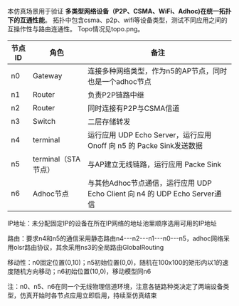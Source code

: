 本仿真场景用于验证 **多类型网络设备（P2P、CSMA、WiFi、Adhoc)在统一拓扑下的互通性能**。
拓扑中包含csma、p2p、wifi等设备类型，测试不同应用之间的互操作性与路由连通性。
Topo情况见topo.png。

| 节点ID | 角色                | 备注                                                         |
| ------ | ------------------- | ------------------------------------------------------------ |
| n0     | Gateway             | 连接多种网络类型，作为n5的AP节点，同时也是一个adhoc节点      |
| n1     | Router              | 负责P2P链路中继                                              |
| n2     | Router              | 同时连接有P2P与CSMA信道                                      |
| n3     | Switch              | 二层存储转发                                                 |
| n4     | terminal            | 运行应用 UDP Echo Server，运行应用Onoff 向 n5 的 Packe Sink发送数据 |
| n5     | terminal（STA节点） | 与AP建立无线链路，运行应用 Packe Sink                        |
| n6     | Adhoc节点           | 与其他Adhoc节点通信，运行应用 UDP Echo Client 向 n4 的 UDP Echo Server通信 |

IP地址：未分配固定IP的设备在所在IP网络的地址池里顺序选用可用的IP地址

路由：要求n4和n5的通信采用静态路由n4---n2---n1---n0---n5，adhoc网络采用olsr路由协议，其余采用ns3的全局路由GlobalRouting

移动性：n0固定位置(0,10)；n5初始位置(0,0)，随机在100x100的矩形内以1的速度随机方向移动；n6初始位置(10,0)，移动模型同n6

注：n0、n5、n6在同一个无线物理信道环境，注意各链路种类决定了两端设备类型，仿真开始时各节点应用立即启用，持续至仿真结束

